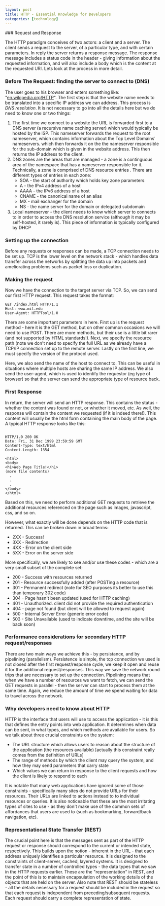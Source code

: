 ```yaml
---
layout: post
title: HTTP - Essential Knowledge for Developers
categories: [technology] 
---
```


### Request and Response

The HTTP paradigm conceives of two actors: a client and a server. The client sends a request to the server, of a particular type, and with certain parameters. In reply the server returns a response message. The response message includes a status code in the header - giving information about the requested information, and will also include a body which is the content at the requested URI. Lets look at the process in more detail.

<!--more-->

### Before The Request: finding the server to connect to (DNS)

The user goes to his browser and enters something like: "<a href="http://en.wikipedia.org/HTTP">en.wikipedia.org/HTTP</a>". The first step is that the website name needs to be translated into a specific IP address we can address. This process is <em>DNS resolution</em>. It is not necessary to go into all the details here but we do need to know one or two things: 
<ol>
	<li>The first time we connect to a website the URL is forwarded first to a DNS server (a recursive name caching server) which would typically be hosted by the ISP. This nameserver forwards the request to the root nameserver, which contains information about the Top Level Domains' nameservers. which then forwards it on the the nameserver responsible for the sub-domain which is given in the website address. This then returns the IP address to the client.</li>
	<li>DNS zones are the areas that are managed - a zone is a continguous area of the namespace that has a nameserver responsible for it. Technically, a zone is comprised of DNS resource entries . There are different types of entries in each zone:
		<ul>
			<li>SOA - the start of authority which holds key zone parameters</li>
			<li>A - the IPv4 address of a host</li>
			<li>AAAA - the IPv6 address of a host</li>
			<li>CNAME - the canonical name of an alias</li>
			<li>MX - mail exchanger for the domain</li>
			<li>NS - the name server for the domain or delegated subdomain</li>
		</ul>
        </li>
	<li>Local nameserver - the client needs to know which server to connects to in order to access the DNS resolution service (although it may be self-hosted, it rarely is). This piece of information is typically configured by DHCP</li>
</ol>

### Setting up the connection

Before any requests or responses can be made, a TCP connection needs to be set up. TCP is the lower level on the network stack - which handles data transfer across the networks by splitting the data up into packets and ameliorating problems such as packet loss or duplication.

### Making the request

Now we have the connection to the target server via TCP. So, we can send our first HTTP request. This request takes the format:

<pre><code>GET /index.html HTTP/1.1
Host: www.mit.edu
User-Agent: HTTPTool/1.0
</code></pre>

There are some important parameters in here. First up is the request method - here it is the GET method, but on other common occasions we will need to use POST. There are more methods, but their use is a little bit rarer (and not supported by HTML standards!). Next, we specify the resource path (note we don't need to specify the full URL as we already have a TCP/IP connection set up to the remote server. Lastly on the first line, we must specify the version of the protocol used. 

Here, we also send the name of the host to connect to. This can be useful in situations where multiple hosts are sharing the same IP address. We also send the user-agent, which is used to identify the requestor (eg type of browser) so that the server can send the appropriate type of resource back.

### First Response

In return, the server will send an HTTP response. This contains the status - whether the content was found or not, or whether it moved, etc. As well, the response will contain the content we requested (if it is indeed there!). This content will usually be the html form containing the main body of the page. A typical HTTP response looks like this:
<pre><code>
HTTP/1.0 200 OK
Date: Fri, 31 Dec 1999 23:59:59 GMT
Content-Type: text/html
Content-Length: 1354

&lt;html&gt;
&lt;body&gt;
&lt;h1&gt;Web Page Title!&lt;/h1&gt;
(more file contents)
  .
  .
  .
&lt;/body&gt;
&lt;/html&gt;
</code></pre>

Based on this, we need to perform additional GET requests to retrieve the additional resources referenced on the page such as images, javascript, css, and so on. 

However, what exactly will be done depends on the HTTP code that is returned. This can be broken down in broad terms:
<ul>
	<li>2XX - Success!</li>
	<li>3XX - Redirection</li>
	<li>4XX - Error on the client side</li>
	<li>5XX - Error on the server side</li>
</ul>
More specifically, we are likely to see and/or use these codes - which are a very small subset of the complete set:
<ul>
<li>200 - Success with resources returned</li>
<li>201 - Resource successfully added (after POSTing a resource)</li>
<li>301 - Permanent  redirect (note for SEO purposes its better to use this than temporary 302 code)</li>
<li>304 - Page hasn't been updated (used for HTTP caching)</li>
<li>401 - Unauthorized. client did not provide the required authentication</li>
<li>404 - page not found (but client will be allowed to request again)</li>
<li>500 - Internal Server Error (generic error code)</li>
<li>503 - Site Unavailable (used to indicate downtime, and the site will be back soon)</li>
 </ul>

<h3>Performance considerations for secondary HTTP request/responses</h3>

There are two main ways we achieve this - by persistance, and by pipelining (parallelism). Persistence is simple, the tcp connection we used is not closed after the first request/response cycle, we keep it open and reuse it for the additional request/responses. This way we save the network round trips that are necessary to set up the connection. Pipelining means that when we have a number of resources we want to fetch, we can send the GET requests in parallel - then the server can start to process them at the same time. Again, we reduce the amount of time we spend waiting for data to travel across the network.

<h3>Why developers need to know about HTTP</h3>

HTTP is the interface that users will use to access the application - it is this that defines the entry points into web application. It determines when data can be sent, in what types, and which methods are available for users. So we talk about three crucial constraints on the system:
<ul>
<li>The URL structure which allows users to reason about the structure of the application (the resources available) [actually this constraint really comes from the definition of URLs]</li>
<li>The range of methods by which the client may query the system, and how they may send parameters that carry state</li>
<li>Which values we can return in response to the client requests and how the client is likely to respond to each</li>
</ul>	

It is notable that many web applications have ignored some of those constraints - specifically many sites do not provide URLs for their resources. Their URLs are linked to actions instead to to individual resources or queries. It is also noticeable that these are the most irritating types of sites to use - as they don't make use of the common sets of affordances that users are used to (such as bookmarking, forward/back navigation, etc).

<h3>Representational State Transfer (REST)</h3>

The crucial point here is that the messages sent as part of the HTTP request or response should correspond to the current or intended state, respectively. This builds upon the notion - inherent in the URL - that each address uniquely identifies a particular resource. It is designed to the constraints  of client-server, cached, layered systems. It is designed to  transfer state in a number of controlled types - the data types that we saw in the HTTP requests earlier. These are the "representation" in REST, and the point of this is to maintain encapsulation of the working details of the objects that are held on the server. Also note that REST should be stateless - all the details necessary for a request should be included in the request so that each request is independent from preceding/subsequent requests. Each request should carry a complete representation of state.
